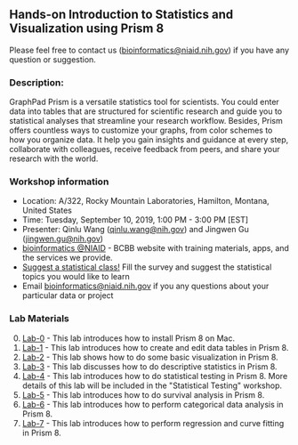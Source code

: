 ## Hands-on Introduction to Statistics and Visualization using Prism 8

Please feel free to contact us (bioinformatics@niaid.nih.gov) if you have any question or suggestion. 

### Description:
GraphPad Prism is a versatile statistics tool for scientists. You could enter data into tables that are structured for scientific research and guide you to statistical analyses that streamline your research workflow. Besides, Prism offers countless ways to customize your graphs, from color schemes to how you organize data. It help you gain insights and guidance at every step, collaborate with colleagues, receive feedback from peers, and share your research with the world. 

### Workshop information
- Location: A/322, Rocky Mountain Laboratories, Hamilton, Montana, United States
- Time: Tuesday, September 10, 2019, 1:00 PM - 3:00 PM [EST]
- Presenter: Qinlu Wang (qinlu.wang@nih.gov) and Jingwen Gu (jingwen.gu@nih.gov)
- [bioinformatics @NIAID](https://bioinformatics.niaid.nih.gov/) - BCBB website with training materials, apps, and the services we provide.
- [Suggest a statistical class!](https://www.surveymonkey.com/r/N5KXX78) Fill the survey and suggest the statistical topics you would like to learn
- Email bioinformatics@niaid.nih.gov if you any questions about your particular data or project

### Lab Materials
0. [Lab-0](https://github.niaid.nih.gov/wangq13/BCBB-Training/tree/master/Introduction%20to%20Prism/Lab-0) - This lab introduces how to install Prism 8 on Mac. 
1. [Lab-1](https://github.niaid.nih.gov/wangq13/BCBB-Training/tree/master/Introduction%20to%20Prism/Lab-1) - This lab introduces how to create and edit data tables in Prism 8. 
2. [Lab-2](https://github.niaid.nih.gov/wangq13/BCBB-Training/tree/master/Introduction%20to%20Prism/Lab-2) - This lab shows how to do some basic visualization in Prism 8. 
3. [Lab-3](https://github.niaid.nih.gov/wangq13/BCBB-Training/tree/master/Introduction%20to%20Prism/Lab-3) - This lab discusses how to do descriptive statistics in Prism 8. 
4. [Lab-4](https://github.niaid.nih.gov/wangq13/BCBB-Training/tree/master/Introduction%20to%20Prism/Lab-4) - This lab introduces how to do statistical testing in Prism 8. More details of this lab will be included in the "Statistical Testing" workshop. 
4. [Lab-5](https://github.niaid.nih.gov/wangq13/BCBB-Training/tree/master/Introduction%20to%20Prism/Lab-5) - This lab introduces how to do survival analysis in Prism 8. 
5. [Lab-6](https://github.niaid.nih.gov/wangq13/BCBB-Training/tree/master/Introduction%20to%20Prism/Lab-6) - This lab introduces how to perform categorical data analysis in Prism 8.
6. [Lab-7](https://github.niaid.nih.gov/wangq13/BCBB-Training/tree/master/Introduction%20to%20Prism/Lab-7) - This lab introduces how to perform regression and curve fitting in Prism 8. 
